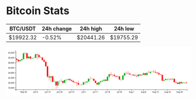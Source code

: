 # Bitcoin Stats

BTC/USDT|24h change|24h high|24h low|
|---|---|---|---|
|$19922.32|-0.52%|$20441.26|$19755.29|

<img src="./chart.svg">
